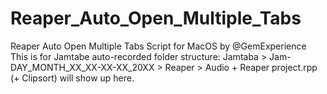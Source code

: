 # Reaper_Auto_Open_Multiple_Tabs
Reaper Auto Open Multiple Tabs Script for MacOS by @GemExperience
This is for Jamtabe auto-recorded folder structure:
Jamtaba > 
Jam-DAY_MONTH_XX_XX-XX-XX_20XX >
Reaper > 
Audio + Reaper project.rpp (+ Clipsort) will show up here.
